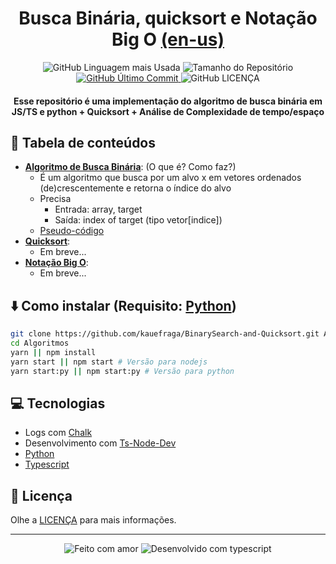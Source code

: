 <h1 align="center">
  Busca Binária, quicksort e Notação Big O
  <a href="https://github.com/kauefraga/BinarySearch-and-Quicksort">(en-us)</a>
</h1>

<p align="center">
  <img
    alt="GitHub Linguagem mais Usada"
    src="https://img.shields.io/github/languages/top/kauefraga/BinarySearch-and-Quicksort.svg"
  />
  <img
    alt="Tamanho do Repositório"
    src="https://img.shields.io/github/repo-size/kauefraga/BinarySearch-and-Quicksort.svg"
  />
  <a href="https://github.com/kauefraga/BinarySearch-and-Quicksort/commits/main">
    <img
      alt="GitHub Último Commit"
      src="https://img.shields.io/github/last-commit/kauefraga/BinarySearch-and-Quicksort.svg"
    />
  </a>
  <img
    alt="GitHub LICENÇA"
    src="https://img.shields.io/github/license/kauefraga/BinarySearch-and-Quicksort.svg"
  />
</p>

<h4 align="center">Esse repositório é uma implementação do algoritmo de busca binária em JS/TS e python + Quicksort + Análise de Complexidade de tempo/espaço</h4>

## 📝 Tabela de conteúdos
- [**Algoritmo de Busca Binária**](https://pt.wikipedia.org/wiki/Pesquisa_binaria): (O que é? Como faz?)
  - É um algoritmo que busca por um alvo x em vetores ordenados (de)crescentemente e retorna o índice do alvo
  - Precisa
    - Entrada: array, target
    - Saída: index of target (tipo vetor[indice])
  - [Pseudo-código](https://github.com/kauefraga/BinarySearch-and-Quicksort/blob/main/pt-br/src/pseudo-codigos/BuscaBinaria.md)
- [**Quicksort**](https://www.bigocheatsheet.com):
  - Em breve...
- [**Notação Big O**](https://www.bigocheatsheet.com):
  - Em breve...

## ⬇️ Como instalar (Requisito: [Python](https://python.org/downloads/))
```bash
git clone https://github.com/kauefraga/BinarySearch-and-Quicksort.git Algoritmos
cd Algoritmos
yarn || npm install
yarn start || npm start # Versão para nodejs
yarn start:py || npm start:py # Versão para python
```

## 💻 Tecnologias

- Logs com [Chalk](https://npmjs.com/package/chalk)
- Desenvolvimento com [Ts-Node-Dev](https://npmjs.com/package/ts-node-dev)
- [Python](https://python.org)
- [Typescript](https://www.typescriptlang.org)

## 📝 Licença

Olhe a [LICENÇA](https://github.com/kauefraga/BinarySearch-and-Quicksort/blob/main/LICENSE) para mais informações.

---
<div align="center" display="flex">
  <img alt="Feito com amor" src="http://ForTheBadge.com/images/badges/built-with-love.svg">
  <img alt="Desenvolvido com typescript" src="http://ForTheBadge.com/images/badges/made-with-typescript.svg">
</div>
